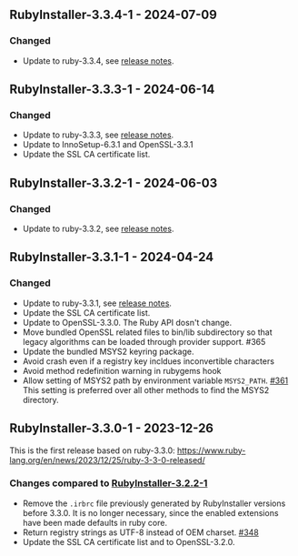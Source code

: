 ## RubyInstaller-3.3.4-1 - 2024-07-09

### Changed
- Update to ruby-3.3.4, see [release notes](https://www.ruby-lang.org/en/news/2024/07/09/ruby-3-3-4-released/).


## RubyInstaller-3.3.3-1 - 2024-06-14

### Changed
- Update to ruby-3.3.3, see [release notes](https://www.ruby-lang.org/en/news/2024/06/12/ruby-3-3-3-released/).
- Update to InnoSetup-6.3.1 and OpenSSL-3.3.1
- Update the SSL CA certificate list.


## RubyInstaller-3.3.2-1 - 2024-06-03

### Changed
- Update to ruby-3.3.2, see [release notes](https://www.ruby-lang.org/en/news/2024/05/30/ruby-3-3-2-released/).


## RubyInstaller-3.3.1-1 - 2024-04-24

### Changed
- Update to ruby-3.3.1, see [release notes](https://www.ruby-lang.org/en/news/2024/04/23/ruby-3-3-1-released/).
- Update the SSL CA certificate list.
- Update to OpenSSL-3.3.0. The Ruby API dosn't change.
- Move bundled OpenSSL related files to bin/lib subdirectory so that legacy algorithms can be loaded through provider support. #365
- Update the bundled MSYS2 keyring package.
- Avoid crash even if a registry key incldues inconvertible characters
- Avoid method redefinition warning in rubygems hook
- Allow setting of MSYS2 path by environment variable `MSYS2_PATH`. [#361](https://github.com/oneclick/rubyinstaller2/issues/361)
  This setting is preferred over all other methods to find the MSYS2 directory.


## RubyInstaller-3.3.0-1 - 2023-12-26

This is the first release based on ruby-3.3.0: https://www.ruby-lang.org/en/news/2023/12/25/ruby-3-3-0-released/

### Changes compared to [RubyInstaller-3.2.2-1](CHANGELOG-3.2.md#rubyinstaller-322-1---2023-04-01)

- Remove the `.irbrc` file previously generated by RubyInstaller versions before 3.3.0.
  It is no longer necessary, since the enabled extensions have been made defaults in ruby core.
- Return registry strings as UTF-8 instead of OEM charset. [#348](https://github.com/oneclick/rubyinstaller2/issues/348)
- Update the SSL CA certificate list and to OpenSSL-3.2.0.
